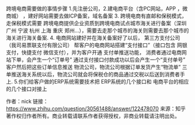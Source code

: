 跨境电商需要做的事情步骤 1.先注册公司，2.建电商平台（含PC网站，APP ，微商城） ，建好网站需要去做ICP备案，域名备案  3. 跨境电商有直邮和保税模式，走保税模式需要 跨境电商提供企业资质到跨境电商试点城市海关进行备案（深圳 广州 宁波 杭州 上海 重庆 郑州...），需要去走那个城市的海关则需要去那个城市的海关进行海关备案.   4.  电商网站建好并在海关备案好了以后， 第三方支付公司（我司易票联支付有限公司） 帮客户的电商网站搭建“支付接口”（接口包含 网银支付，快捷支付 微信支付），并为客户开通 支付单推送功能， 消费者通过电商网站下单，会产生一个“订单号” 通过支付接口付款成功以后会产生一个“支付单号” 客户然后把这些订单信息推送 物流公司，物流公司根据订单发货产生“物流单” 三单推送海关系统以后，物流公司就会将保税仓的商品通过交税以后送到消费者手上.  5.你们给客户做的ERP系统需要技术把 ERP系统的几个接口和 电商平台的相应的几个接口对接上

作者：nick
链接：https://www.zhihu.com/question/30561488/answer/122478070
来源：知乎
著作权归作者所有。商业转载请联系作者获得授权，非商业转载请注明出处。